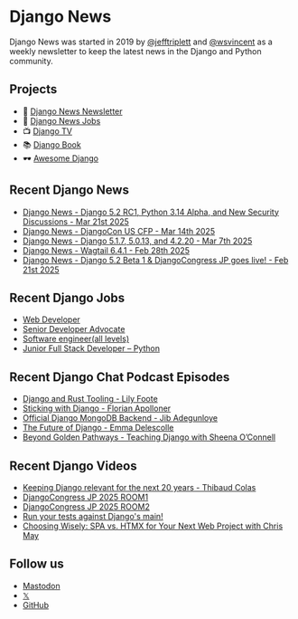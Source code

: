 # Django News

Django News was started in 2019 by [@jefftriplett](https://github.com/jefftriplett) and [@wsvincent](https://github.com/wsvincent) as a weekly newsletter to keep the latest news in the Django and Python community.

## Projects

- :newspaper: [Django News Newsletter](https://django-news.com)
- :briefcase: [Django News Jobs](https://jobs.django-news.com)
- :tv: [Django TV](https://djangotv.com)
- :books: [Django Book](https://djangobook.com)
- :dark_sunglasses: [Awesome Django](https://awesomedjango.org)

## Recent Django News

<!--START_SECTION:news-->
- [Django News - Django 5.2 RC1, Python 3.14 Alpha, and New Security Discussions - Mar 21st 2025](https://django-news.com/issues/277)
- [Django News - DjangoCon US CFP - Mar 14th 2025](https://django-news.com/issues/276)
- [Django News - Django 5.1.7, 5.0.13, and 4.2.20 - Mar 7th 2025](https://django-news.com/issues/275)
- [Django News - Wagtail 6.4.1 - Feb 28th 2025](https://django-news.com/issues/274)
- [Django News - Django 5.2 Beta 1 & DjangoCongress JP goes live! - Feb 21st 2025](https://django-news.com/issues/273)
<!--END_SECTION:news-->

## Recent Django Jobs

<!--START_SECTION:jobs-->
- [Web Developer](https://jobs.django-news.com/451/web-developer-full-fact/)
- [Senior Developer Advocate](https://jobs.django-news.com/444/senior-developer-advocate-mongodb/)
- [Software engineer(all levels)](https://jobs.django-news.com/442/software-engineerall-levels-carbon-equity/)
- [Junior Full Stack Developer – Python](https://jobs.django-news.com/439/junior-full-stack-developer-python/)
<!--END_SECTION:jobs-->

## Recent Django Chat Podcast Episodes

<!--START_SECTION:episodes-->
- [Django and Rust Tooling - Lily Foote](https://djangochat.com)
- [Sticking with Django - Florian Apolloner](https://djangochat.com)
- [Official Django MongoDB Backend - Jib Adegunloye](https://djangochat.com)
- [The Future of Django - Emma Delescolle](https://djangochat.com)
- [Beyond Golden Pathways - Teaching Django with Sheena O’Connell](https://djangochat.com)
<!--END_SECTION:episodes-->

## Recent Django Videos

<!--START_SECTION:videos-->
- [Keeping Django relevant for the next 20 years - Thibaud Colas](http://djangotv.com/videos/unknown/9999/keeping-django-relevant-for-the-next-20-years-thibaud-colas-django-london/)
- [DjangoCongress JP 2025 ROOM1](http://djangotv.com/videos/djangocongress-jp/2025/djangocongress-jp-2025-room1/)
- [DjangoCongress JP 2025 ROOM2](http://djangotv.com/videos/djangocongress-jp/2025/djangocongress-jp-2025-room2/)
- [Run your tests against Django's main!](http://djangotv.com/videos/unknown/9999/run-your-tests-against-djangos-main-django-london-meetup/)
- [Choosing Wisely: SPA vs. HTMX for Your Next Web Project with Chris May](http://djangotv.com/videos/djangocon-us/2024/choosing-wisely-spa-vs-htmx-for-your-next-web-project-with-chris-may/)
<!--END_SECTION:videos-->

## Follow us

- [Mastodon](https://mastodon.social/@djangonews)
- [𝕏](https://x.com/djangonewsbot)
- [GitHub](https://github.com/django-news)
